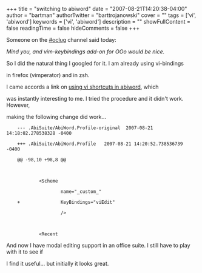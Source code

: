 +++
title = "switching to abiword"
date = "2007-08-21T14:20:38-04:00"
author = "bartman"
authorTwitter = "barttrojanowski"
cover = ""
tags = ['vi', 'abiword']
keywords = ['vi', 'abiword']
description = ""
showFullContent = false
readingTime = false
hideComments = false
+++

Someone on the [#oclug](http://oclug.on.ca) channel said today:



  *Mind you, and vim-keybindings add-on for OOo would be nice.*



So I did the natural thing I googled for it.  I am already using vi-bindings

in firefox (vimperator) and in zsh.



I came accords a link on [using vi shortcuts in abiword](http://linuxmafia.com/faq/Apps/abiword-vi-mode.html), which

was instantly interesting to me.  I tried the procedure and it didn't work.  However,

making the following change did work...



        --- .AbiSuite/AbiWord.Profile-original	2007-08-21 14:18:02.278538328 -0400

        +++ .AbiSuite/AbiWord.Profile	2007-08-21 14:20:52.738536739 -0400

        @@ -98,10 +98,8 @@

         

                <Scheme

                        name="_custom_"

        +               KeyBindings="viEdit"

                        />

         

                <Recent



And now I have modal editing support in an office suite.  I still have to play with it to see if

I find it useful... but initially it looks great.
